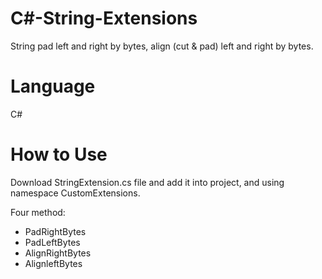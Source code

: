 # C#-String-Extensions
String pad left and right by bytes, align (cut &amp; pad) left and right by bytes.

# Language
C#

# How to Use
Download StringExtension.cs file and add it into project, and using namespace CustomExtensions.

Four method:
* PadRightBytes
* PadLeftBytes
* AlignRightBytes
* AlignleftBytes
